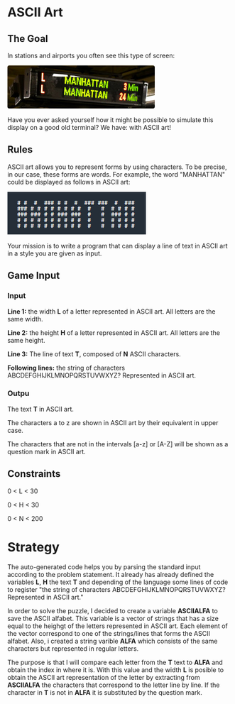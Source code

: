 # ASCII Art
## The Goal
In stations and airports you often see this type of screen:

![](led_display.jpg)

Have you ever asked yourself how it might be possible to simulate this display on a good old terminal? We have: with ASCII art!

## Rules
ASCII art allows you to represent forms by using characters. To be precise, in our case, these forms are words. For example, the word "MANHATTAN" could be displayed as follows in ASCII art:

![](MANHATTAN.png)

Your mission is to write a program that can display a line of text in ASCII art in a style you are given as input.

## Game Input

### Input

**Line 1:** the width **L** of a letter represented in ASCII art. All letters are the same width.

**Line 2:** the height **H** of a letter represented in ASCII art. All letters are the same height.

**Line 3:** The line of text **T**, composed of **N** ASCII characters.

**Following lines:** the string of characters ABCDEFGHIJKLMNOPQRSTUVWXYZ? Represented in ASCII art.

### Outpu

The text **T** in ASCII art.

The characters a to z are shown in ASCII art by their equivalent in upper case.

The characters that are not in the intervals [a-z] or [A-Z] will be shown as a question mark in ASCII art.

## Constraints

0 < L < 30

0 < H < 30

0 < N < 200

# Strategy

The auto-generated code helps you by parsing the standard input according to the problem statement. It already has already defined the variables **L**, **H** the text **T**  and depending of the language some lines of code to register "the string of characters ABCDEFGHIJKLMNOPQRSTUVWXYZ? Represented in ASCII art."

In order to solve the puzzle, I decided to create a variable **ASCIIALFA** to save the ASCII alfabet. This variable is a vector of strings that has a size equal to the heighgt of the letters represented in ASCII art. Each element of the vector correspond to one of the strings/lines that forms the ASCII alfabet. Also, i created a string varible **ALFA** which consists of the same characters but represented in regular letters.

The purpose is that I will compare each letter from the **T** text to **ALFA** and obtain the index in where it is. With this value and the width **L** is posible to obtain  the ASCII art representation of the letter by extracting from **ASCIIALFA** the characters that correspond to the letter line by line. If the character in **T** is not in **ALFA** it is substituted by the question mark.
